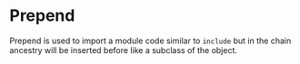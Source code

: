 # Prepend

Prepend is used to import a module code similar to `include` but in the chain ancestry will be inserted before like a subclass of the object.  
